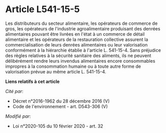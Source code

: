 # Article L541-15-5

Les distributeurs du secteur alimentaire, les opérateurs de commerce de gros, les opérateurs de l'industrie agroalimentaire
produisant des denrées alimentaires pouvant être livrées en l'état à un commerce de détail alimentaire et les opérateurs de
la restauration collective assurent la commercialisation de leurs denrées alimentaires ou leur valorisation conformément à la
hiérarchie établie à l'article L. 541-15-4. Sans préjudice des règles relatives à la sécurité sanitaire des aliments, ils ne
peuvent délibérément rendre leurs invendus alimentaires encore consommables impropres à la consommation humaine ou à toute
autre forme de valorisation prévue au même article L. 541-15-4.

**Liens relatifs à cet article**

_Cité par_:

  - Décret n°2016-1962 du 28 décembre 2016 (V)
  - Code de l'environnement - art. D543-306 (V)

_Modifié par_:

  - Loi n°2020-105 du 10 février 2020 - art. 32
